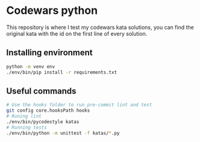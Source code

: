 # Codewars python

This repository is where I test my codewars kata solutions, you can find the original kata with the id on the first line of every solution.

## Installing environment

```sh
python -m venv env
./env/bin/pip install -r requirements.txt
```

## Useful commands

```sh
# Use the hooks folder to run pre-commit lint and test
git config core.hooksPath hooks
# Runing lint
./env/bin/pycodestyle katas
# Running tests
./env/bin/python -m unittest -f katas/*.py
```
